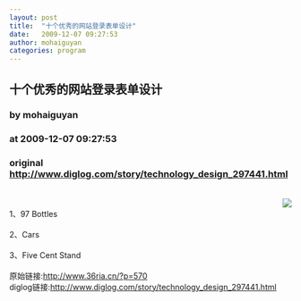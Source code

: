 ```yaml
---
layout: post
title:  "十个优秀的网站登录表单设计"
date:   2009-12-07 09:27:53
author: mohaiguyan
categories: program
---
```


## 十个优秀的网站登录表单设计
### by mohaiguyan
### at 2009-12-07 09:27:53
### original <http://www.diglog.com/story/technology_design_297441.html>

<br><a href="http://www.diglog.com/story/technology_design_297441.html"><img style="float:right" border="0" src="http://img.diglog.com/img/2009/12/thumb_ca6b7d2886b14af697dada667bd3b212.jpg"></a><br>1、97 Bottles<br><br>2、Cars<br> <br>3、Five Cent Stand<br><br>原始链接:<a href="http://www.36ria.cn/?p=570">http://www.36ria.cn/?p=570</a><br>diglog链接:<a href="http://www.diglog.com/story/technology_design_297441.html">http://www.diglog.com/story/technology_design_297441.html</a>